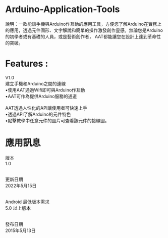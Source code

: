 # Arduino-Application-Tools
說明：一款能讓手機與Arduino作互動的應用工具，方便您了解Arduino在實務上的應用，透過元件圖形、文字解說和簡單的操作激發創作靈感。無論您是Arduino的初學者或有基礎的人員，或是藝術創作者，
AAT都能讓您在設計上達到革命性的突破。

# Features :<br>
V1.0<br>
建立手機和Arduino之間的連線<br>
•使用AAT通過Wifi即可與Arduino作互動<br>
•AAT可作為提供Arduino服務的通道<br>
<br>
AAT透過人性化的API讓使用者可快速上手<br>
•透過API了解Arduino的元件特色<br>
•點擊教學中任意元件的圖片可查看該元件的接線圖。<br>

# 應用訊息
版本<br> 
1.0<br><br>

更新日期<br>
2022年5月15日<br><br>

Android 最低版本需求<br>
5.0 以上版本<br><br>

發布日期<br>
2015年5月13日<br><br>

